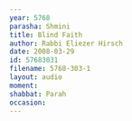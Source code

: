 ```yaml
---
year: 5768
parasha: Shmini
title: Blind Faith
author: Rabbi Eliezer Hirsch
date: 2008-03-29
id: 57683031
filename: 5768-303-1
layout: audio
moment: 
shabbat: Parah
occasion: 
---
```

